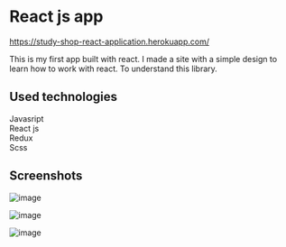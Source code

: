 # React js app

https://study-shop-react-application.herokuapp.com/  

This is my first app built with react. I made a site with a simple design to learn how to work with react. To understand this library.

## Used technologies

Javasript  
React js  
Redux  
Scss  

## Screenshots

![image](https://user-images.githubusercontent.com/55064583/182083572-97a463c1-8f00-4528-bbe9-3c743d8b0514.png)  

![image](https://user-images.githubusercontent.com/55064583/182083615-78c840c2-7cd8-4a54-a976-780a9c0e51e3.png)  

![image](https://user-images.githubusercontent.com/55064583/182083649-d9c56590-72ba-4509-afd5-8cf000c9db2b.png)
